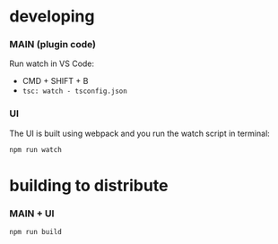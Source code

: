 # developing

### MAIN (plugin code)
Run watch in VS Code:
- CMD + SHIFT + B
- `tsc: watch - tsconfig.json`

### UI
The UI is built using webpack and you run the watch script in terminal:
```bash
npm run watch
```


# building to distribute

### MAIN + UI
```bash
npm run build
```
